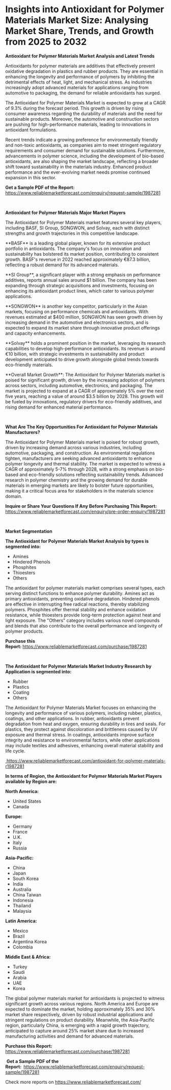 <p><h1>Insights into Antioxidant for Polymer Materials Market Size: Analysing Market Share, Trends, and Growth from 2025 to 2032</h1></p><p><strong>Antioxidant for Polymer Materials Market Analysis and Latest Trends</strong></p>
<p><p>Antioxidants for polymer materials are additives that effectively prevent oxidative degradation in plastics and rubber products. They are essential in enhancing the longevity and performance of polymers by inhibiting the detrimental effects of heat, light, and mechanical stress. As industries increasingly adopt advanced materials for applications ranging from automotive to packaging, the demand for reliable antioxidants has surged.</p><p>The Antioxidant for Polymer Materials Market is expected to grow at a CAGR of 9.3% during the forecast period. This growth is driven by rising consumer awareness regarding the durability of materials and the need for sustainable products. Moreover, the automotive and construction sectors are pushing for high-performance materials, leading to innovations in antioxidant formulations. </p><p>Recent trends indicate a growing preference for environmentally friendly and non-toxic antioxidants, as companies aim to meet stringent regulatory requirements and consumer demand for sustainable solutions. Furthermore, advancements in polymer science, including the development of bio-based antioxidants, are also shaping the market landscape, reflecting a broader shift toward sustainability in the materials industry. Enhanced product performance and the ever-evolving market needs promise continued expansion in this sector.</p></p>
<p><strong>Get a Sample PDF of the Report:&nbsp;</strong> <a href="https://www.reliablemarketforecast.com/enquiry/request-sample/1987281?utm_campaign=2230&utm_medium=2&utm_source=Github&utm_content=ia&utm_term=05022025&utm_id=antioxidant-for-polymer-materials">https://www.reliablemarketforecast.com/enquiry/request-sample/1987281</a></p>
<p>&nbsp;</p>
<p><strong>Antioxidant for Polymer Materials Major Market Players</strong></p>
<p><p>The Antioxidant for Polymer Materials market features several key players, including BASF, SI Group, SONGWON, and Solvay, each with distinct strengths and growth trajectories in this competitive landscape.</p><p>**BASF** is a leading global player, known for its extensive product portfolio in antioxidants. The company's focus on innovation and sustainability has bolstered its market position, contributing to consistent growth. BASF's revenue in 2022 reached approximately €87.3 billion, reflecting a robust demand for its advanced materials.</p><p>**SI Group**, a significant player with a strong emphasis on performance additives, reports annual sales around $1 billion. The company has been expanding through strategic acquisitions and investments, focusing on enhancing its antioxidant product lines, which cater to various polymer applications.</p><p>**SONGWON** is another key competitor, particularly in the Asian markets, focusing on performance chemicals and antioxidants. With revenues estimated at $400 million, SONGWON has seen growth driven by increasing demand in the automotive and electronics sectors, and is expected to expand its market share through innovative product offerings and capacity enhancements.</p><p>**Solvay** holds a prominent position in the market, leveraging its research capabilities to develop high-performance antioxidants. Its revenue is around €10 billion, with strategic investments in sustainability and product development anticipated to drive growth alongside global trends towards eco-friendly materials.</p><p>**Overall Market Growth**: The Antioxidant for Polymer Materials market is poised for significant growth, driven by the increasing adoption of polymers across sectors, including automotive, electronics, and packaging. The market is projected to expand at a CAGR of approximately 5% over the next five years, reaching a value of around $3.5 billion by 2028. This growth will be fueled by innovations, regulatory drivers for eco-friendly additives, and rising demand for enhanced material performance.</p></p>
<p>&nbsp;</p>
<p><strong>What Are The Key Opportunities For Antioxidant for Polymer Materials Manufacturers?</strong></p>
<p><p>The Antioxidant for Polymer Materials market is poised for robust growth, driven by increasing demand across various industries, including automotive, packaging, and construction. As environmental regulations tighten, manufacturers are seeking advanced antioxidants to enhance polymer longevity and thermal stability. The market is expected to witness a CAGR of approximately 5-7% through 2028, with a strong emphasis on bio-based and eco-friendly solutions reflecting sustainability trends. Advanced research in polymer chemistry and the growing demand for durable materials in emerging markets are likely to bolster future opportunities, making it a critical focus area for stakeholders in the materials science domain.</p></p>
<p><strong>Inquire or Share Your Questions If Any Before Purchasing This Report:</strong> <a href="https://www.reliablemarketforecast.com/enquiry/pre-order-enquiry/1987281?utm_campaign=2230&utm_medium=2&utm_source=Github&utm_content=ia&utm_term=05022025&utm_id=antioxidant-for-polymer-materials">https://www.reliablemarketforecast.com/enquiry/pre-order-enquiry/1987281</a></p>
<p>&nbsp;</p>
<p><strong>Market Segmentation</strong></p>
<p><strong>The Antioxidant for Polymer Materials Market Analysis by types is segmented into:</strong></p>
<p><ul><li>Amines</li><li>Hindered Phenols</li><li>Phosphites</li><li>Thioesters</li><li>Others</li></ul></p>
<p><p>The antioxidant for polymer materials market comprises several types, each serving distinct functions to enhance polymer durability. Amines act as primary antioxidants, preventing oxidative degradation. Hindered phenols are effective in interrupting free radical reactions, thereby stabilizing polymers. Phosphites offer thermal stability and enhance oxidation resistance, while thioesters provide long-term protection against heat and light exposure. The "Others" category includes various novel compounds and blends that also contribute to the overall performance and longevity of polymer products.</p></p>
<p><strong>Purchase this Report:&nbsp;</strong><a href="https://www.reliablemarketforecast.com/purchase/1987281?utm_campaign=2230&utm_medium=2&utm_source=Github&utm_content=ia&utm_term=05022025&utm_id=antioxidant-for-polymer-materials">https://www.reliablemarketforecast.com/purchase/1987281</a></p>
<p>&nbsp;</p>
<p><strong>The Antioxidant for Polymer Materials Market Industry Research by Application is segmented into:</strong></p>
<p><ul><li>Rubber</li><li>Plastics</li><li>Coating</li><li>Others</li></ul></p>
<p><p>The Antioxidant for Polymer Materials Market focuses on enhancing the longevity and performance of various polymers, including rubber, plastics, coatings, and other applications. In rubber, antioxidants prevent degradation from heat and oxygen, ensuring durability in tires and seals. For plastics, they protect against discoloration and brittleness caused by UV exposure and thermal stress. In coatings, antioxidants improve surface integrity and resistance to environmental factors, while other applications may include textiles and adhesives, enhancing overall material stability and life cycle.</p></p>
<p><a href="https://www.reliablemarketforecast.com/antioxidant-for-polymer-materials-r1987281?utm_campaign=2230&utm_medium=2&utm_source=Github&utm_content=ia&utm_term=05022025&utm_id=antioxidant-for-polymer-materials">&nbsp;https://www.reliablemarketforecast.com/antioxidant-for-polymer-materials-r1987281</a></p>
<p><strong>In terms of Region, the Antioxidant for Polymer Materials Market Players available by Region are:</strong></p>
<p>
    <p> <strong> North America: </strong>
        <ul>
            <li>United States</li>
            <li>Canada</li>
        </ul>
        </p> 
    <p> <strong> Europe: </strong>
        <ul>
            <li>Germany</li>
            <li>France</li>
            <li>U.K.</li>
            <li>Italy</li>
            <li>Russia</li>
        </ul>
        </p> 
    <p> <strong> Asia-Pacific: </strong>
        <ul>
            <li>China</li>
            <li>Japan</li>
            <li>South Korea</li>
            <li>India</li>
            <li>Australia</li>
            <li>China Taiwan</li>
            <li>Indonesia</li>
            <li>Thailand</li>
            <li>Malaysia</li>
        </ul>
        </p> 
    <p> <strong> Latin America: </strong>
        <ul>
            <li>Mexico</li>
            <li>Brazil</li>
            <li>Argentina Korea</li>
            <li>Colombia</li>
        </ul>
        </p> 
    <p> <strong> Middle East & Africa: </strong>
        <ul>
            <li>Turkey</li>
            <li>Saudi</li>
            <li>Arabia</li>
            <li>UAE</li>
            <li>Korea</li>
        </ul>
    </p>
    </p>
<p><p>The global polymer materials market for antioxidants is projected to witness significant growth across various regions. North America and Europe are expected to dominate the market, holding approximately 35% and 30% market share respectively, driven by robust industrial applications and stringent regulations on product durability. Meanwhile, the Asia-Pacific region, particularly China, is emerging with a rapid growth trajectory, anticipated to capture around 25% market share due to increased manufacturing activities and demand for advanced materials.</p></p>
<p><strong>Purchase this Report: </strong><a href="https://www.reliablemarketforecast.com/purchase/1987281?utm_campaign=2230&utm_medium=2&utm_source=Github&utm_content=ia&utm_term=05022025&utm_id=antioxidant-for-polymer-materials">https://www.reliablemarketforecast.com/purchase/1987281</a></p>
<p>&nbsp;<strong>Get a Sample PDF of the Report:&nbsp;&nbsp;</strong><a href="https://www.reliablemarketforecast.com/enquiry/request-sample/1987281?utm_campaign=2230&utm_medium=2&utm_source=Github&utm_content=ia&utm_term=05022025&utm_id=antioxidant-for-polymer-materials">https://www.reliablemarketforecast.com/enquiry/request-sample/1987281</a></p>
<p><strong></strong></p>
<p>Check more reports on <a href="https://www.reliablemarketforecast.com/?utm_campaign=2230&utm_medium=2&utm_source=Github&utm_content=ia&utm_term=05022025&utm_id=antioxidant-for-polymer-materials">https://www.reliablemarketforecast.com/</a></p>